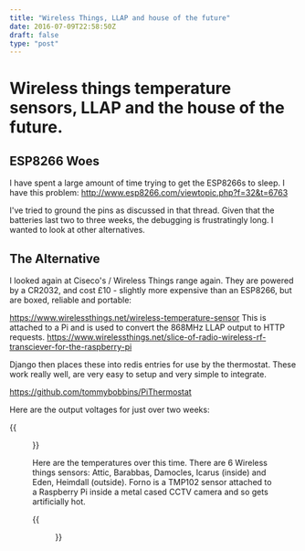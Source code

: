 ```yaml
---
title: "Wireless Things, LLAP and house of the future"
date: 2016-07-09T22:58:50Z
draft: false
type: "post"
---
```


# Wireless things temperature sensors, LLAP and the house of the future.

## ESP8266 Woes

I have spent a large amount of time trying to get the ESP8266s to sleep. I have this problem:
http://www.esp8266.com/viewtopic.php?f=32&t=6763

I've tried to ground the pins as discussed in that thread. Given that the batteries last two to three weeks, the debugging is frustratingly long. I wanted to look at other alternatives.

## The Alternative

I looked again at Ciseco's / Wireless Things range again. They are powered by a CR2032, and cost £10 - slightly more expensive than an ESP8266, but are boxed, reliable and portable:

https://www.wirelessthings.net/wireless-temperature-sensor
This is attached to a Pi and is used to convert the 868MHz LLAP output to HTTP requests.
https://www.wirelessthings.net/slice-of-radio-wireless-rf-transciever-for-the-raspberry-pi

Django then places these into redis entries for use by the thermostat. These work really well, are very easy to setup and very simple to integrate.

https://github.com/tommybobbins/PiThermostat

Here are the output voltages for just over two weeks:

{{<figure src="/media/blog/voltages_2weeks.png" title="Voltages over two weeks" >}}

Here are the temperatures over this time. There are 6 Wireless things sensors: Attic, Barabbas, Damocles, Icarus (inside) and Eden, Heimdall (outside). Forno is a TMP102 sensor attached to a Raspberry Pi inside a metal cased CCTV camera and so gets artificially hot.

{{<figure src="/media/blog/thermostat_2weeks.png" title="Temperature sensor output" >}}
